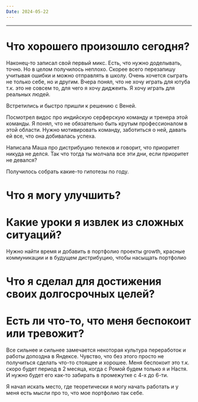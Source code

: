 ```yaml
---
Date: 2024-05-22
---
```

---
# Что хорошего произошло сегодня?
Наконец-то записал свой первый микс. Есть, что нужно доделывать, точно. Но в целом получилось неплохо. Скорее всего перезапишу учитывая ошибки и можно отправлять в школу. 
Очень хочется сыграть не только себе, но и другим. 
Вчера понял, что не хочу играть для ютуба т.к. это не совсем то, для чего я хочу диджеить. Я хочу играть для реальных людей. 

Встретились и быстро пришли к решению с Веней. 

Посмотрел видос про индийскую серферскую команду и тренера этой команды. Я понял, что не обязательно быть крутым профессионалом в этой области. Нужно мотивировать команду, заботиться о ней, давать ей все, что она добивалась успеха. 

Написала Маша про дистрибуцию телеков и говорит, что приоритет никуда не делся. Так что тогда ты молчала все эти дни, если приоритет не девался? 

Получилось собрать какие-то гипотезы по году. 



# Что я могу улучшить?



# Какие уроки я извлек из сложных ситуаций?

Нужно найти время и добавить в портфолио проекты growth, красные коммуникации и в будущем дистрибуцию, чтобы насыщать портфолио



# Что я сделал для достижения своих долгосрочных целей?



# Есть ли что-то, что меня беспокоит или тревожит?
Все сильнее и сильнее замечается некоторая культура переработок и работы допоздна в Яндексе. Чувство, что без этого просто не получиться сделать что-то стоящее и хорошее.
Меня беспокоит это т.к. скоро будет период в 2 месяца, когда с Ромой будем только я и Настя. И нужно будет его как-то забирать в промежутке с 4-х до 6-ти. 

Я начал искать место, где теоретически я могу начать работать и у меня есть мысли про то, что мое портфолио так себе. 






